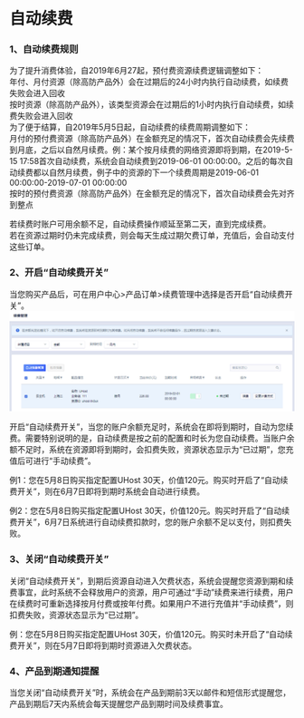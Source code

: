 

# 自动续费

### 1、自动续费规则

为了提升消费体验，自2019年6月27起，预付费资源续费逻辑调整如下：  
年付、月付资源（除高防产品外）会在过期后的24小时内执行自动续费，如续费失败会进入回收  
按时资源（除高防产品外），该类型资源会在过期后的1小时内执行自动续费，如续费失败会进入回收  
为了便于结算，自2019年5月5日起，自动续费的续费周期调整如下：  
月付的预付费资源（除高防产品外）在金额充足的情况下，首次自动续费会先续费到月底，之后以自然月续费。例：某个按月续费的网络资源即将到期，在2019-5-15
17:58首次自动续费，系统会自动续费到2019-06-01
00:00:00。之后的每次自动续费都以自然月续费，例子中的资源的下一个续费周期是2019-06-01
00:00:00-2019-07-01 00:00:00  
按时的预付费资源（除高防产品外）在金额充足的情况下，首次自动续费会先对齐到整点

若续费时账户可用余额不足，自动续费操作顺延至第二天，直到完成续费。  
若在资源过期时仍未完成续费，则会每天生成过期欠费订单，充值后，会自动支付这些订单。  

### 2、开启“自动续费开关”

当您购买产品后，可在用户中心\>产品订单\>续费管理中选择是否开启“自动续费开关”。  
![](/images/截图_20190122104848.png)

开启“自动续费开关”，当您的账户余额充足时，系统会在即将到期时，自动为您续费。需要特别说明的是，自动续费是按之前的配置和时长为您自动续费。当账户余额不足时，系统在资源即将到期时，会扣费失败，资源状态显示为“已过期”，您充值后可进行“手动续费”。

例1：您在5月8日购买指定配置UHost 30天，价值120元。购买时开启了“自动续费开关”，则在6月7日即将到期时系统会自动进行续费。

例2：您在5月8日购买指定配置UHost
30天，价值120元。购买时开启了“自动续费开关”，6月7日系统进行自动续费扣款时，您的账户余额不足以支付，则扣费失败。

### 3、关闭“自动续费开关”

关闭“自动续费开关”，到期后资源自动进入欠费状态，系统会提醒您资源到期和续费事宜，此时系统不会释放用户的资源，用户可通过“手动”续费来进行续费，用户在续费时可重新选择按月付费或按年付费。如果用户不进行充值并“手动续费”，则扣费失败，资源状态显示为“已过期”。

例：您在5月8日购买指定配置UHost 30天，价值120元。购买时未开启了“自动续费开关”，则在5月7日即将到期时资源进入欠费状态。

### 4、产品到期通知提醒

当您关闭“自动续费开关”时，系统会在产品到期前3天以邮件和短信形式提醒您，产品到期后7天内系统会每天提醒您产品到期时间及续费事宜。
